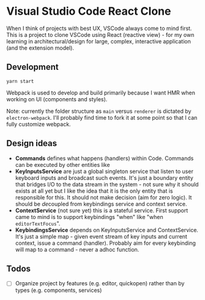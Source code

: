 # Visual Studio Code React Clone

When I think of projects with best UX, VSCode always come to mind first. This is a project to clone VSCode using React (reactive view) - for my own learning in architectural/design for large, complex, interactive application (and the extension model).

## Development

```base
yarn start
```

Webpack is used to develop and build primarily because I want HMR when working on UI (components and styles).

Note: currently the folder structure as `main` versus `renderer` is dictated by `electron-webpack`. I'll probably find time to fork it at some point so that I can fully customize webpack.

## Design ideas

- **Commands** defines what happens (handlers) within Code. Commands can be executed by other entities like 
- **KeyInputsService** are just a global singleton service that listen to user keyboard inputs and broadcast such events. It's just a boundary entity that bridges I/O to the data stream in the system - not sure why it should exists at all yet but I like the idea that it is the only entity that is responsible for this. It should not make decision (aim for zero logic). It should be *de*coupled from keybindings service and context service.
- **ContextService** (not sure yet) this is a stateful service. First support came to mind is to support keybindings "when" like "when `editorTextFocus`".
- **KeybindingsService** depends on KeyInputsService and ContextService. It's just a simple map - given event stream of key inputs and current context, issue a command (handler). Probably aim for every keybinding will map to a command - never a adhoc function.

## Todos

- [ ] Organize project by features (e.g. editor, quickopen) rather than by types (e.g. components, services)
